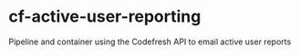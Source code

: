 # cf-active-user-reporting
Pipeline and container using the Codefresh API to email active user reports
